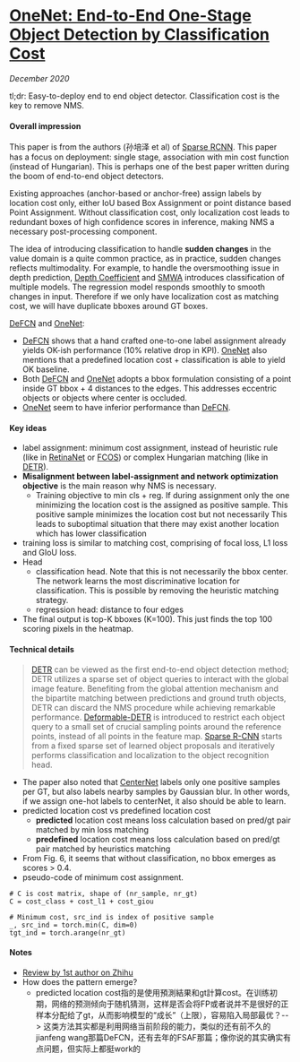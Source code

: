 # [OneNet: End-to-End One-Stage Object Detection by Classification Cost](https://arxiv.org/abs/2012.05780)

_December 2020_

tl;dr: Easy-to-deploy end to end object detector. Classification cost is the key to remove NMS.

#### Overall impression
This paper is from the authors (孙培泽 et al) of [Sparse RCNN](sparse_rcnn.md). This paper has a focus on deployment: single stage, association with min cost function (instead of Hungarian). This is perhaps one of the best paper written during the boom of end-to-end object detectors. 

Existing approaches (anchor-based or anchor-free) assign labels by location cost only, either IoU based Box Assignment or point distance based Point Assignment. Without classification cost, only localization cost leads to redundant boxes of high confidence scores in inference, making NMS a necessary post-processing component. 

The idea of introducing classification to handle **sudden changes** in the value domain is a quite common practice, as in practice, sudden changes reflects multimodality. For example, to handle the oversmoothing issue in depth prediction, [Depth Coefficient](depth_coeff.md) and [SMWA](smwa.md) introduces classification of multiple models. The regression model responds smoothly to smooth changes in input. Therefore if we only have localization cost as matching cost, we will have duplicate bboxes around GT boxes. 

[DeFCN](defcn.md) and [OneNet](onenet.md):

- [DeFCN](defcn.md) shows that a hand crafted one-to-one label assignment already yields OK-ish performance (10% relative drop in KPI). [OneNet](onenet.md) also mentions that a predefined location cost + classification is able to yield OK baseline.
- Both [DeFCN](defcn.md) and [OneNet](onenet.md) adopts a bbox formulation consisting of a point inside GT bbox + 4 distances to the edges. This addresses eccentric objects or objects where center is occluded. 
- [OneNet](onenet.md) seem to have inferior performance than [DeFCN](defcn.md).


#### Key ideas
- label assignment: minimum cost assignment, instead of heuristic rule (like in [RetinaNet](retinanet.md) or [FCOS](fcos.md)) or complex Hungarian matching (like in [DETR](detr.md)).
- **Misalignment between label-assignment and network optimization objective** is the main reason why NMS is necessary. 
	- Training objective to min cls + reg. If during assignment only the one minimizing the location cost is the assigned as positive sample. This positive sample minimizes the location cost but not necessarily  This leads to suboptimal situation that there may exist another location which has lower classification
- training loss is similar to matching cost, comprising of focal loss, L1 loss and GIoU loss.
- Head 
	- classification head. Note that this is not necessarily the bbox center. The network learns the most discriminative location for classification. This is possible by removing the heuristic matching strategy.
	- regression head: distance to four edges
- The final output is top-K bboxes (K=100). This just finds the top 100 scoring pixels in the heatmap.

#### Technical details
> [DETR](detr.md) can be viewed as the first end-to-end object detection method; DETR utilizes a sparse set of object queries to interact with the global image feature. Benefiting from the global attention mechanism and the bipartite matching between predictions and ground truth objects, DETR can discard the NMS procedure while achieving remarkable performance. [Deformable-DETR](deformable_detr.md) is introduced to restrict each object query to a small set of crucial sampling points around the reference points, instead of all points in the feature map. [Sparse R-CNN](sparse_rcnn.md) starts from a fixed sparse set of learned object proposals and iteratively performs classification and localization to the object recognition head.

- The paper also noted that [CenterNet](centernet.md) labels only one positive samples per GT, but also labels nearby samples by Gaussian blur. In other words, if we assign one-hot labels to centerNet, it also should be able to learn.
- predicted location cost vs predefined location cost
	- **predicted** location cost means loss calculation based on pred/gt pair matched by min loss matching
	- **predefined** location cost means loss calculation based on pred/gt pair matched by heuristics matching
- From Fig. 6, it seems that without classification, no bbox emerges as scores > 0.4.
- pseudo-code of minimum cost assignment.

```
# C is cost matrix, shape of (nr_sample, nr_gt)
C = cost_class + cost_l1 + cost_giou

# Minimum cost, src_ind is index of positive sample
_, src_ind = torch.min(C, dim=0)
tgt_ind = torch.arange(nr_gt)
```


#### Notes
- [Review by 1st author on Zhihu](https://zhuanlan.zhihu.com/p/336016003)
- How does the pattern emerge? 
	- predicted location cost指的是使用預測結果和gt計算cost。在训练初期，网络的预测倾向于随机猜测，这样是否会将FP或者说并不是很好的正样本分配给了gt，从而影响模型的“成长”（上限），容易陷入局部最优？--> 这类方法其实都是利用网络当前阶段的能力，类似的还有前不久的jianfeng wang那篇DeFCN，还有去年的FSAF那篇；像你说的其实确实有点问题，但实际上都挺work的
